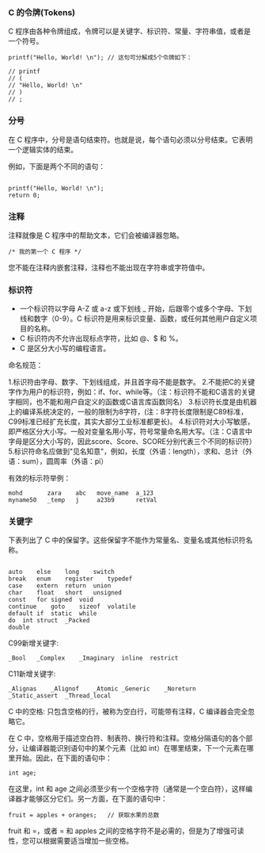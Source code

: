 ### C 的令牌(Tokens)

C 程序由各种令牌组成，令牌可以是关键字、标识符、常量、字符串值，或者是一个符号。

```
printf("Hello, World! \n"); // 这句可分解成5个令牌如下：

// printf
// (
// "Hello, World! \n"
// )
// ;

```

### 分号

在 C 程序中，分号是语句结束符。也就是说，每个语句必须以分号结束。它表明一个逻辑实体的结束。

例如，下面是两个不同的语句：

```

printf("Hello, World! \n");
return 0;

```

### 注释

注释就像是 C 程序中的帮助文本，它们会被编译器忽略。

```
/* 我的第一个 C 程序 */

```

您不能在注释内嵌套注释，注释也不能出现在字符串或字符值中。

### 标识符

- 一个标识符以字母 A-Z 或 a-z 或下划线 _ 开始，后跟零个或多个字母、下划线和数字（0-9）。C 标识符是用来标识变量、函数，或任何其他用户自定义项目的名称。
- C 标识符内不允许出现标点字符，比如 @、$ 和 %。
- C 是区分大小写的编程语言。

命名规范：

1.标识符由字母、数字、下划线组成，并且首字母不能是数字。
2.不能把C的关键字作为用户的标识符，例如：if、for、while等。（注：标识符不能和C语言的关键字相同，也不能和用户自定义的函数或C语言库函数同名）
3.标识符长度是由机器上的编译系统决定的，一般的限制为8字符，(注：8字符长度限制是C89标准，C99标准已经扩充长度，其实大部分工业标准都更长)。
4.标识符对大小写敏感，即严格区分大小写。一般对变量名用小写，符号常量命名用大写。（注：C语言中字母是区分大小写的，因此score、Score、SCORE分别代表三个不同的标识符）
5.标识符命名应做到"见名知意"，例如，长度（外语：length），求和、总计（外语：sum），圆周率（外语：pi）

有效的标示符举例：
```
mohd       zara    abc   move_name  a_123
myname50   _temp   j     a23b9      retVal

```

### 关键字

下表列出了 C 中的保留字。这些保留字不能作为常量名、变量名或其他标识符名称。

```

auto	else	long	switch
break	enum	register	typedef
case	extern	return	union
char	float	short	unsigned
const	for	signed	void
continue	goto	sizeof	volatile
default	if	static	while
do	int	struct	_Packed
double	

```

C99新增关键字:

```
_Bool	_Complex	_Imaginary	inline	restrict
```

C11新增关键字:

```
_Alignas	_Alignof	_Atomic	_Generic	_Noreturn
_Static_assert	_Thread_local

```

C 中的空格: 只包含空格的行，被称为空白行，可能带有注释，C 编译器会完全忽略它。

在 C 中，空格用于描述空白符、制表符、换行符和注释。空格分隔语句的各个部分，让编译器能识别语句中的某个元素（比如 int）在哪里结束，下一个元素在哪里开始。因此，在下面的语句中：

```
int age;

```

在这里，int 和 age 之间必须至少有一个空格字符（通常是一个空白符），这样编译器才能够区分它们。另一方面，在下面的语句中：

```
fruit = apples + oranges;   // 获取水果的总数

```

fruit 和 =，或者 = 和 apples 之间的空格字符不是必需的，但是为了增强可读性，您可以根据需要适当增加一些空格。


